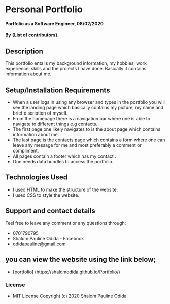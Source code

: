 # Personal Portfolio
#### Portfolio as a Software Engineer, 08/02/2020
#### By **{List of contributors}**
## Description
This portfolio entails my background information, my hobbies, work experience, skills and the projects I have done. Basically it contains information about me.
## Setup/Installation Requirements
* When a user logs in using  any browser and types in the portfolio  you will see the landing page which basically contains my picture, my name and brief discription of myself.
* From the homepage there is a navigation bar where one is able to navigate to different things e.g contacts.
* The first page one likely navigates to is the about page which contains  information about me.
* The last page is the contacts page which contains a form where one can leave any message for me and most preferably a comment or compliment.
* All pages contain a footer which has my contact .
* One needs data bundles to access the portfolio.
## Technologies Used
* I used HTML to make the structure of the website.
* I used CSS to style the website.

## Support and contact details
Feel free to leave  any comment or  any questions through:
* 0701790795
* Shalom Pauline Odida - Facebook
* odidapauline@gmail.com

## you can view the website using the link below;
* [portfolio] (https://shalomodida.github.io/Portfolio/)
### License
* MIT License
Copyright (c) 2020 Shalom Pauline Odida

